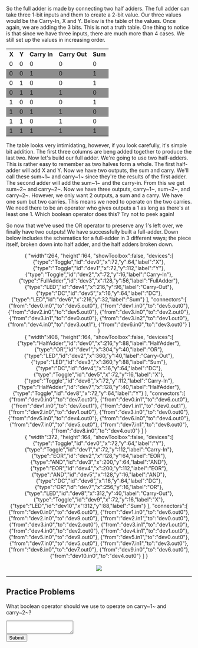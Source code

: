 So the full adder is made by connecting two half adders. The full adder
can take three 1-bit inputs and them to create a 2-bit value. Our three
values would be the Carry-In, X and Y. Below is the table of the values.
Once again, we are adding the 3 bits. This is not a truth table. One
thing to notice is that since we have three inputs, there are much more
than 4 cases. We still set up the values in increasing order.

<center>
<table>
<tr>
<th><b>X</b></th>
<th><b>Y</b></th>
<th><b>Carry In</b></th>
<th><b>Carry Out</b></th>
<th><b>Sum</b></th>
</tr>
<tr>
<td>0</td>
<td>0</td>
<td>0</td>
<td>0</td>
<td>0</td>
</tr>
<tr>
<td style="background-color:rgb(140,140,140)">0</td>
<td style="background-color:rgb(140,140,140)">0</td>
<td style="background-color:rgb(140,140,140)">1</td>
<td style="background-color:rgb(140,140,140)">0</td>
<td style="background-color:rgb(140,140,140)">1</td>
</tr>
<tr>
<td>0</td>
<td>1</td>
<td>0</td>
<td>0</td>
<td>1</td>
</tr>
<tr>
<td style="background-color:rgb(140,140,140)">0</td>
<td style="background-color:rgb(140,140,140)">1</td>
<td style="background-color:rgb(140,140,140)">1</td>
<td style="background-color:rgb(140,140,140)">1</td>
<td style="background-color:rgb(140,140,140)">0</td>
</tr>
<tr>
<td>1</td>
<td>0</td>
<td>0</td>
<td>0</td>
<td>1</td>
</tr>
<tr>
<td style="background-color:rgb(140,140,140)">1</td>
<td style="background-color:rgb(140,140,140)">0</td>
<td style="background-color:rgb(140,140,140)">1</td>
<td style="background-color:rgb(140,140,140)">1</td>
<td style="background-color:rgb(140,140,140)">0</td>
</tr>
<tr>
<td>1</td>
<td>1</td>
<td>0</td>
<td>1</td>
<td>0</td>
</tr>
<tr>
<td style="background-color:rgb(140,140,140)">1</td>
<td style="background-color:rgb(140,140,140)">1</td>
<td style="background-color:rgb(140,140,140)">1</td>
<td style="background-color:rgb(140,140,140)">1</td>
<td style="background-color:rgb(140,140,140)">1</td>
</tr>
</table>
</center>

The table looks very intimidating, however, if you look carefully, it's
simple bit addition. The first three columns are beng added together to
produce the last two. Now let's build our full adder. We're going to use
two half-adders. This is rather easy to remember as two halves form a
whole. The first half-adder will add X and Y. Now we have two outputs,
the sum and carry. We'll call these sum~1~ and carry~1~ since they're
the results of the first adder. The second adder will add the sum~1~ and
the carry-in. From this we get sum~2~ and carry~2~. Now we have three
outputs, carry~1~, sum~2~, and carry~2~. However, we only want 2
outputs, a sum and a carry. We have one sum but two carries. This means
we need to operate on the two carries. We need there to be an operator
who gives outputs a 1 as long as there's at least one 1. Which boolean
operator does this? Try not to peek again!

So now that we've used the OR operator to preserve any 1's left over, we
finally have two outputs! We have successfully built a full-adder. Down
below includes the schematics for a full-adder in 3 different ways; the
piece itself, broken down into half adder, and the half adders broken
down.

<center>
<div class="container">
<div class="simcir">
{
"width":264,
"height":164,
"showToolbox":false,
"devices":[
{"type":"Toggle","id":"dev0","x":72,"y":64,"label":"X"},
{"type":"Toggle","id":"dev1","x":72,"y":112,"label":"Y"},
{"type":"Toggle","id":"dev2","x":72,"y":16,"label":"Carry-In"},
{"type":"FullAdder","id":"dev3","x":128,"y":56,"label":"FullAdder"},
{"type":"LED","id":"dev4","x":216,"y":96,"label":"Carry-Out"},
{"type":"DC","id":"dev5","x":16,"y":64,"label":"DC"},
{"type":"LED","id":"dev6","x":216,"y":32,"label":"Sum"}
],
"connectors":[
{"from":"dev0.in0","to":"dev5.out0"},
{"from":"dev1.in0","to":"dev5.out0"},
{"from":"dev2.in0","to":"dev5.out0"},
{"from":"dev3.in0","to":"dev2.out0"},
{"from":"dev3.in1","to":"dev0.out0"},
{"from":"dev3.in2","to":"dev1.out0"},
{"from":"dev4.in0","to":"dev3.out1"},
{"from":"dev6.in0","to":"dev3.out0"}
]
}
</div>
<div class="simcir">
{
"width":408,
"height":164,
"showToolbox":false,
"devices":[
{"type":"HalfAdder","id":"dev0","x":216,"y":88,"label":"HalfAdder"},
{"type":"OR","id":"dev1","x":304,"y":40,"label":"OR"},
{"type":"LED","id":"dev2","x":360,"y":40,"label":"Carry-Out"},
{"type":"LED","id":"dev3","x":360,"y":88,"label":"Sum"},
{"type":"DC","id":"dev4","x":16,"y":64,"label":"DC"},
{"type":"Toggle","id":"dev5","x":72,"y":16,"label":"X"},
{"type":"Toggle","id":"dev6","x":72,"y":112,"label":"Carry-In"},
{"type":"HalfAdder","id":"dev7","x":128,"y":40,"label":"HalfAdder"},
{"type":"Toggle","id":"dev8","x":72,"y":64,"label":"Y"}
],
"connectors":[
{"from":"dev0.in0","to":"dev7.out0"},
{"from":"dev0.in1","to":"dev6.out0"},
{"from":"dev1.in0","to":"dev7.out1"},
{"from":"dev1.in1","to":"dev0.out1"},
{"from":"dev2.in0","to":"dev1.out0"},
{"from":"dev3.in0","to":"dev0.out0"},
{"from":"dev5.in0","to":"dev4.out0"},
{"from":"dev6.in0","to":"dev4.out0"},
{"from":"dev7.in0","to":"dev5.out0"},
{"from":"dev7.in1","to":"dev8.out0"},
{"from":"dev8.in0","to":"dev4.out0"}
]
}
</div>
<div class="simcir">
{
"width":372,
"height":164,
"showToolbox":false,
"devices":[
{"type":"Toggle","id":"dev0","x":72,"y":64,"label":"Y"},
{"type":"Toggle","id":"dev1","x":72,"y":112,"label":"Carry-In"},
{"type":"EOR","id":"dev2","x":128,"y":64,"label":"EOR"},
{"type":"AND","id":"dev3","x":200,"y":64,"label":"AND"},
{"type":"EOR","id":"dev4","x":200,"y":112,"label":"EOR"},
{"type":"AND","id":"dev5","x":128,"y":16,"label":"AND"},
{"type":"DC","id":"dev6","x":16,"y":64,"label":"DC"},
{"type":"OR","id":"dev7","x":256,"y":16,"label":"OR"},
{"type":"LED","id":"dev8","x":312,"y":40,"label":"Carry-Out"},
{"type":"Toggle","id":"dev9","x":72,"y":16,"label":"X"},
{"type":"LED","id":"dev10","x":312,"y":88,"label":"Sum"}
],
"connectors":[
{"from":"dev0.in0","to":"dev6.out0"},
{"from":"dev1.in0","to":"dev6.out0"},
{"from":"dev2.in0","to":"dev9.out0"},	
{"from":"dev2.in1","to":"dev0.out0"},
{"from":"dev3.in0","to":"dev2.out0"},
{"from":"dev3.in1","to":"dev1.out0"},
{"from":"dev4.in0","to":"dev2.out0"},
{"from":"dev4.in1","to":"dev1.out0"},
{"from":"dev5.in0","to":"dev9.out0"},
{"from":"dev5.in1","to":"dev0.out0"},
{"from":"dev7.in0","to":"dev5.out0"},
{"from":"dev7.in1","to":"dev3.out0"},
{"from":"dev8.in0","to":"dev7.out0"},
{"from":"dev9.in0","to":"dev6.out0"},
{"from":"dev10.in0","to":"dev4.out0"}
]
}
</div>
</div>
<br>
<img src="booleanalgebra/imgs/fulladder.png">
</center>

---

## Practice Problems

What boolean operator should we use to operate on carry~1~ and carry~2~?

<textarea id="aq3"></textarea>
<br>
<button onclick="aq3Submit()">Submit</button>
<p id="aq3Out"></p>

